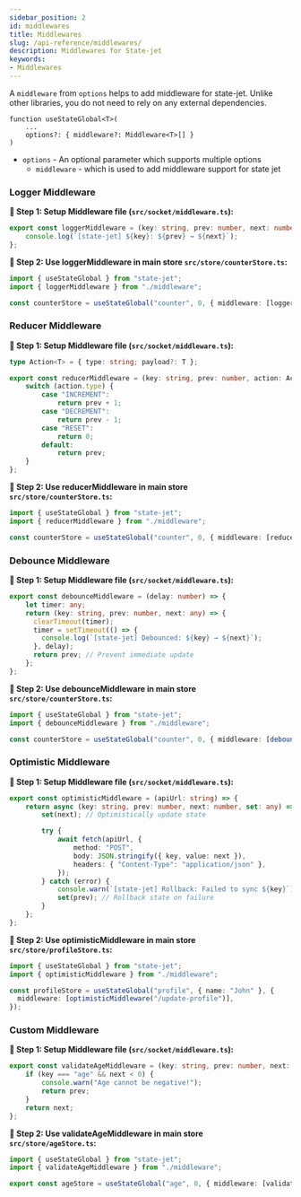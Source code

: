 ```yaml
---
sidebar_position: 2
id: middlewares
title: Middlewares
slug: /api-reference/middlewares/
description: Middlewares for State-jet
keywords:
- Middlewares
---
```


A `middleware` from `options` helps to add middleware for state-jet. Unlike other libraries, you do not need to rely on any external dependencies.

```tsx
function useStateGlobal<T>(
    ...
    options?: { middleware?: Middleware<T>[] }
) 
```

- `options` - An optional parameter which supports multiple options
   * `middleware` - which is used to add middleware support for state jet

### Logger Middleware

**🔹 Step 1: Setup Middleware file (`src/socket/middleware.ts`):**

```ts title="src/store/middleware.ts"
export const loggerMiddleware = (key: string, prev: number, next: number) => {
    console.log(`[state-jet] ${key}: ${prev} → ${next}`);
};
```

**🔹 Step 2: Use loggerMiddleware in main store `src/store/counterStore.ts`:**

```ts title="src/store/counterStore.ts"
import { useStateGlobal } from "state-jet";
import { loggerMiddleware } from "./middleware";

const counterStore = useStateGlobal("counter", 0, { middleware: [loggerMiddleware] });
```

### Reducer Middleware

**🔹 Step 1: Setup Middleware file (`src/socket/middleware.ts`):**

```ts title="src/store/middleware.ts"
type Action<T> = { type: string; payload?: T };

export const reducerMiddleware = (key: string, prev: number, action: Action<any>) => {
    switch (action.type) {
        case "INCREMENT":
            return prev + 1;
        case "DECREMENT":
            return prev - 1;
        case "RESET":
            return 0;
        default:
            return prev;
    }
};
```

**🔹 Step 2: Use reducerMiddleware in main store `src/store/counterStore.ts`:**

```ts title="src/store/counterStore.ts"
import { useStateGlobal } from "state-jet";
import { reducerMiddleware } from "./middleware";

const counterStore = useStateGlobal("counter", 0, { middleware: [reducerMiddleware] });
```

### Debounce Middleware

**🔹 Step 1: Setup Middleware file (`src/socket/middleware.ts`):**

```ts title="src/store/middleware.ts"
export const debounceMiddleware = (delay: number) => {
    let timer: any;
    return (key: string, prev: number, next: any) => {
      clearTimeout(timer);
      timer = setTimeout(() => {
        console.log(`[state-jet] Debounced: ${key} → ${next}`);
      }, delay);
      return prev; // Prevent immediate update
    };
};
```

**🔹 Step 2: Use debounceMiddleware in main store `src/store/counterStore.ts`:**

```ts title="src/store/counterStore.ts"
import { useStateGlobal } from "state-jet";
import { debounceMiddleware } from "./middleware";

const counterStore = useStateGlobal("counter", 0, { middleware: [debounceMiddleware(500)] });
```

### Optimistic Middleware

**🔹 Step 1: Setup Middleware file (`src/socket/middleware.ts`):**

```ts title="src/store/middleware.ts"
export const optimisticMiddleware = (apiUrl: string) => {
    return async (key: string, prev: number, next: number, set: any) => {
        set(next); // Optimistically update state

        try {
            await fetch(apiUrl, {
                method: "POST",
                body: JSON.stringify({ key, value: next }),
                headers: { "Content-Type": "application/json" },
            });
        } catch (error) {
            console.warn(`[state-jet] Rollback: Failed to sync ${key}`);
            set(prev); // Rollback state on failure
        }
    };
};
```

**🔹 Step 2: Use optimisticMiddleware in main store `src/store/profileStore.ts`:**

```ts title="src/store/profileStore.ts"
import { useStateGlobal } from "state-jet";
import { optimisticMiddleware } from "./middleware";

const profileStore = useStateGlobal("profile", { name: "John" }, {
  middleware: [optimisticMiddleware("/update-profile")],
});
```

### Custom Middleware

**🔹 Step 1: Setup Middleware file (`src/socket/middleware.ts`):**

```ts title="src/store/middleware.ts"
export const validateAgeMiddleware = (key: string, prev: number, next: number) => {
    if (key === "age" && next < 0) {
        console.warn("Age cannot be negative!");
        return prev;
    }
    return next;
};
```

**🔹 Step 2: Use validateAgeMiddleware in main store `src/store/ageStore.ts`:**

```ts title="src/store/ageStore.ts"
import { useStateGlobal } from "state-jet";
import { validateAgeMiddleware } from "./middleware";

export const ageStore = useStateGlobal("age", 0, { middleware: [validateAgeMiddleware]});
```
